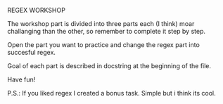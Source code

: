 REGEX WORKSHOP

The workshop part is divided into three parts each (I think) moar challanging than the other, so remember
to complete it step by step.

Open the part you want to practice and change the regex part into succesful regex.

Goal of each part is described in docstring at the beginning of the file.

Have fun!

P.S.: If you liked regex I created a bonus task. Simple but i think its cool.
